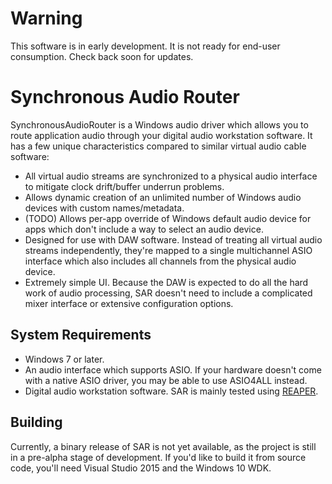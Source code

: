 # Warning

This software is in early development. It is not ready for end-user consumption.
Check back soon for updates.

# Synchronous Audio Router

SynchronousAudioRouter is a Windows audio driver which allows you to route
application audio through your digital audio workstation software. It has a few
unique characteristics compared to similar virtual audio cable software:

* All virtual audio streams are synchronized to a physical audio interface to
  mitigate clock drift/buffer underrun problems.
* Allows dynamic creation of an unlimited number of Windows audio devices with
  custom names/metadata.
* (TODO) Allows per-app override of Windows default audio device for apps which
  don't include a way to select an audio device.
* Designed for use with DAW software. Instead of treating all virtual audio
  streams independently, they're mapped to a single multichannel ASIO interface
  which also includes all channels from the physical audio device.
* Extremely simple UI. Because the DAW is expected to do all the hard work of
  audio processing, SAR doesn't need to include a complicated mixer interface or
  extensive configuration options.

## System Requirements

* Windows 7 or later.
* An audio interface which supports ASIO. If your hardware doesn't come with a
  native ASIO driver, you may be able to use ASIO4ALL instead.
* Digital audio workstation software. SAR is mainly tested using [REAPER](http://www.reaper.fm/).

## Building

Currently, a binary release of SAR is not yet available, as the project is still
in a pre-alpha stage of development. If you'd like to build it from source code,
you'll need Visual Studio 2015 and the Windows 10 WDK.

